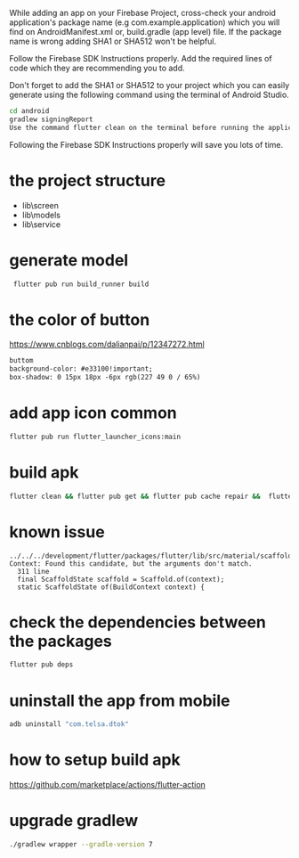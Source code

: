 

While adding an app on your Firebase Project, cross-check your android application's package name (e.g com.example.application) which you will find on AndroidManifest.xml or, build.gradle (app level) file. If the package name is wrong adding SHA1 or SHA512 won't be helpful.

Follow the Firebase SDK Instructions properly. Add the required lines of code which they are recommending you to add.

Don't forget to add the SHA1 or SHA512 to your project which you can easily generate using the following command using the terminal of Android Studio.
```bash
cd android 
gradlew signingReport
Use the command flutter clean on the terminal before running the application.
```

Following the Firebase SDK Instructions properly will save you lots of time.

# the project structure
- lib\screen
- lib\models
- lib\service

# generate model
```bash
 flutter pub run build_runner build
```

# the color of button
https://www.cnblogs.com/dalianpai/p/12347272.html
```html
buttom
background-color: #e33100!important;
box-shadow: 0 15px 18px -6px rgb(227 49 0 / 65%)
```


# add app icon  common
```bash
flutter pub run flutter_launcher_icons:main
```

# build apk
```bash
flutter clean && flutter pub get && flutter pub cache repair &&  flutter build apk --target-platform android-arm,android-arm64,android-x64 --split-per-abi --no-shrink
```


# known issue
```
../../../development/flutter/packages/flutter/lib/src/material/scaffold.dart:1963:24: Context: Found this candidate, but the arguments don't match.
  311 line
  final ScaffoldState scaffold = Scaffold.of(context);
  static ScaffoldState of(BuildContext context) {
```

# check the dependencies between the packages
```bash
flutter pub deps
```

# uninstall the app from mobile
```bash
adb uninstall "com.telsa.dtok"
```

# how to setup build apk
https://github.com/marketplace/actions/flutter-action

# upgrade gradlew
```bash
./gradlew wrapper --gradle-version 7
```
